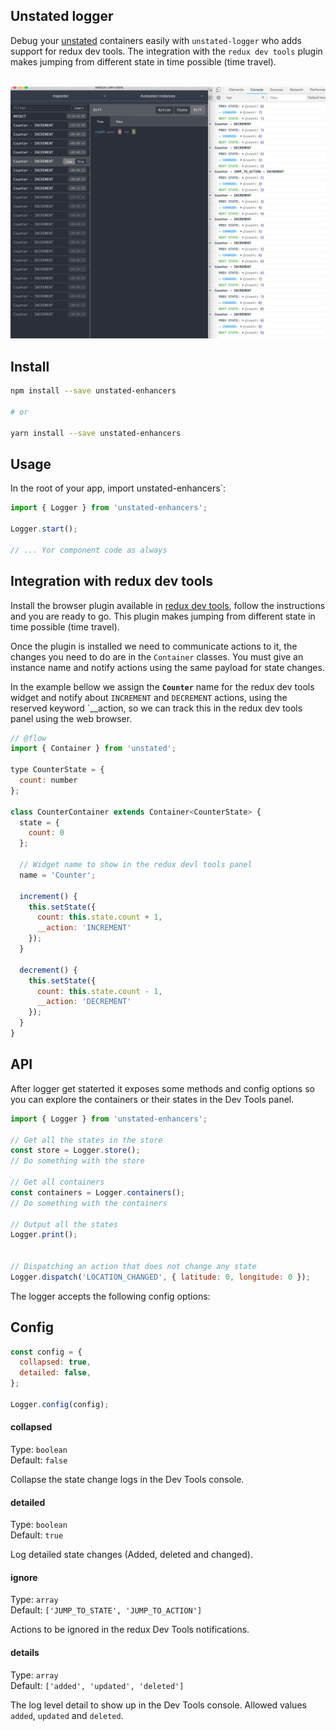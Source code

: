## Unstated logger

Debug your [unstated](https://github.com/jamiebuilds/unstated) containers easily with `unstated-logger` who adds support for redux dev tools. The integration with the `redux dev tools` plugin makes jumping from different state in time possible (time travel).

<br />
  <img src="assets/screenshot.png" width="1145">
<br />

## Install

```bash
npm install --save unstated-enhancers

# or

yarn install --save unstated-enhancers
```

## Usage

In the root of your app, import unstated-enhancers`:

```js
import { Logger } from 'unstated-enhancers';

Logger.start();

// ... Yor component code as always
```


## Integration with redux dev tools

Install the browser plugin available in [redux dev tools](http://extension.remotedev.io/), follow the instructions and you are ready to go. This plugin makes jumping from different state in time possible (time travel).

Once the plugin is installed we need to communicate actions to it, the changes you need to do are in the `Container` classes. You must give an instance name and notify actions using the same payload for state changes.

In the example bellow we assign the **`Counter`** name for the redux dev tools widget and notify about `INCREMENT` and `DECREMENT` actions, using the reserved keyword `\_\_action, so we can track this in the redux dev tools panel using the web browser.

```js
// @flow
import { Container } from 'unstated';

type CounterState = {
  count: number
};

class CounterContainer extends Container<CounterState> {
  state = {
    count: 0
  };

  // Widget name to show in the redux devl tools panel
  name = 'Counter';

  increment() {
    this.setState({
      count: this.state.count + 1,
      __action: 'INCREMENT'
    });
  }

  decrement() {
    this.setState({
      count: this.state.count - 1,
      __action: 'DECREMENT'
    });
  }
}
```

## API

After logger get staterted it exposes some methods and config options so you can explore the containers or their states in the Dev Tools panel.

```js
import { Logger } from 'unstated-enhancers';

// Get all the states in the store
const store = Logger.store();
// Do something with the store

// Get all containers
const containers = Logger.containers();
// Do something with the containers

// Output all the states
Logger.print();


// Dispatching an action that does not change any state
Logger.dispatch('LOCATION_CHANGED', { latitude: 0, longitude: 0 });
```

The logger accepts the following config options:

## Config

```js
const config = {
  collapsed: true,
  detailed: false,
};

Logger.config(config);
```

#### collapsed

Type: `boolean`
<br>
Default: `false`

Collapse the state change logs in the Dev Tools console.

#### detailed

Type: `boolean`
<br>
Default: `true`

Log detailed state changes (Added, deleted and changed).

#### ignore

Type: `array`
<br>
Default: `['JUMP_TO_STATE', 'JUMP_TO_ACTION']`

Actions to be ignored in the redux Dev Tools notifications.

#### details

Type: `array`
<br>
Default: `['added', 'updated', 'deleted']`

The log level detail to show up in the Dev Tools console. Allowed values `added`, `updated` and `deleted`.